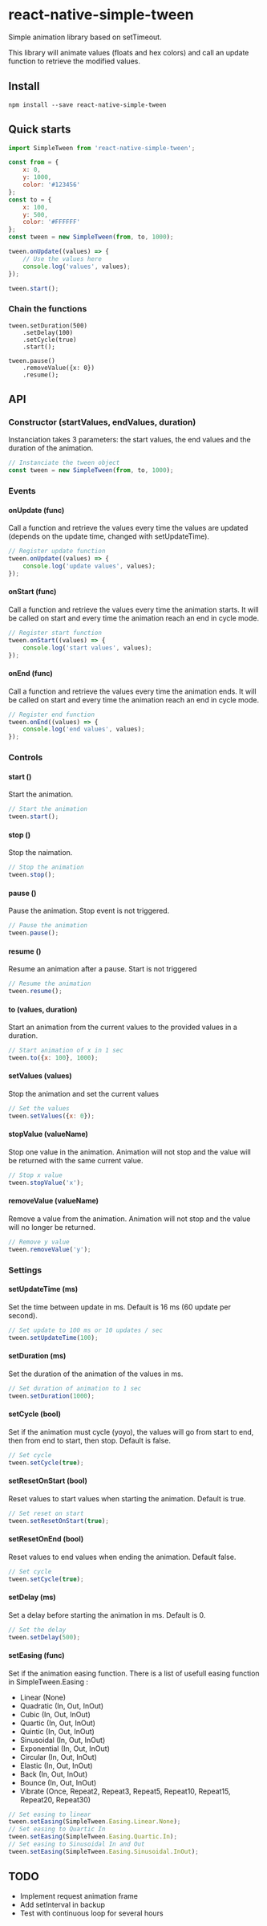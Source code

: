 # react-native-simple-tween

Simple animation library based on setTimeout.

This library will animate values (floats and hex colors) and call an update function to retrieve the modified values.

## Install

```
npm install --save react-native-simple-tween
```

## Quick starts

```js
import SimpleTween from 'react-native-simple-tween';

const from = {
    x: 0,
    y: 1000,
    color: '#123456'
};
const to = {
    x: 100,
    y: 500,
    color: '#FFFFFF'
};
const tween = new SimpleTween(from, to, 1000);

tween.onUpdate((values) => {
    // Use the values here
    console.log('values', values);
});

tween.start();
```

### Chain the functions

```
tween.setDuration(500)
    .setDelay(100)
    .setCycle(true)
    .start();

tween.pause()
    .removeValue({x: 0})
    .resume();
```

## API

### Constructor (startValues, endValues, duration)

Instanciation takes 3 parameters: the start values, the end values and the duration of the animation.

```js
// Instanciate the tween object
const tween = new SimpleTween(from, to, 1000);
```

### Events

#### onUpdate (func)

Call a function and retrieve the values every time the values are updated (depends on the update time, changed with setUpdateTime).

```js
// Register update function
tween.onUpdate((values) => {
    console.log('update values', values);
});
```

#### onStart (func)

Call a function and retrieve the values every time the animation starts. It will be called on start and every time the animation reach an end in cycle mode.

```js
// Register start function
tween.onStart((values) => {
    console.log('start values', values);
});
```

#### onEnd (func)

Call a function and retrieve the values every time the animation ends. It will be called on start and every time the animation reach an end in cycle mode.

```js
// Register end function
tween.onEnd((values) => {
    console.log('end values', values);
});
```

### Controls

#### start ()

Start the animation.

```js
// Start the animation
tween.start();
```

#### stop ()

Stop the naimation.

```js
// Stop the animation
tween.stop();
```

#### pause ()

Pause the animation. Stop event is not triggered.

```js
// Pause the animation
tween.pause();
```

#### resume ()

Resume an animation after a pause. Start is not triggered

```js
// Resume the animation
tween.resume();
```

#### to (values, duration)

Start an animation from the current values to the provided values in a duration.

```js
// Start animation of x in 1 sec
tween.to({x: 100}, 1000);
```

#### setValues (values)

Stop the animation and set the current values

```js
// Set the values
tween.setValues({x: 0});
```

#### stopValue (valueName)

Stop one value in the animation. Animation will not stop and the value will be returned with the same current value.

```js
// Stop x value
tween.stopValue('x');
```

#### removeValue (valueName)

Remove a value from the animation. Animation will not stop and the value will no longer be returned.

```js
// Remove y value
tween.removeValue('y');
```

### Settings

#### setUpdateTime (ms)

Set the time between update in ms. Default is 16 ms (60 update per second).

```js
// Set update to 100 ms or 10 updates / sec
tween.setUpdateTime(100);
```

#### setDuration (ms)

Set the duration of the animation of the values in ms.

```js
// Set duration of animation to 1 sec
tween.setDuration(1000);
```

#### setCycle (bool)

Set if the animation must cycle (yoyo), the values will go from start to end, then from end to start, then stop. Default is false.

```js
// Set cycle
tween.setCycle(true);
```

#### setResetOnStart (bool)

Reset values to start values when starting the animation. Default is true.

```js
// Set reset on start
tween.setResetOnStart(true);
```

#### setResetOnEnd (bool)

Reset values to end values when ending the animation. Default false.

```js
// Set cycle
tween.setCycle(true);
```

#### setDelay (ms)

Set a delay before starting the animation in ms. Default is 0.

```js
// Set the delay
tween.setDelay(500);
```

#### setEasing (func)

Set if the animation easing function. There is a list of usefull easing function in SimpleTween.Easing :
- Linear (None)
- Quadratic (In, Out, InOut)
- Cubic (In, Out, InOut)
- Quartic (In, Out, InOut)
- Quintic (In, Out, InOut)
- Sinusoidal (In, Out, InOut)
- Exponential (In, Out, InOut)
- Circular (In, Out, InOut)
- Elastic (In, Out, InOut)
- Back (In, Out, InOut)
- Bounce (In, Out, InOut)
- Vibrate (Once, Repeat2, Repeat3, Repeat5, Repeat10, Repeat15, Repeat20, Repeat30)

```js
// Set easing to linear
tween.setEasing(SimpleTween.Easing.Linear.None);
// Set easing to Quartic In
tween.setEasing(SimpleTween.Easing.Quartic.In);
// Set easing to Sinusoidal In and Out
tween.setEasing(SimpleTween.Easing.Sinusoidal.InOut);
```

## TODO

- Implement request animation frame
- Add setInterval in backup
- Test with continuous loop for several hours
